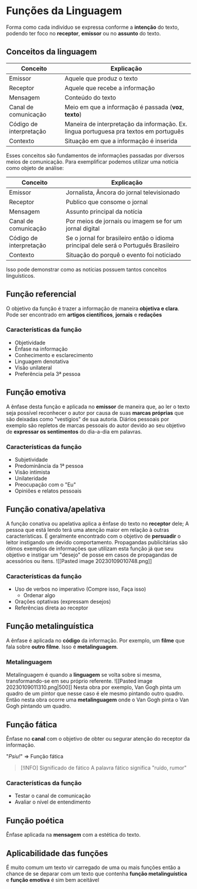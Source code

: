 # Funções da Linguagem
Forma como cada indivíduo se expressa conforme a **intenção** do texto, podendo ter foco no **receptor**, **emissor** ou no **assunto** do texto.
## Conceitos da linguagem
| Conceito | Explicação |
|---------- | ------------|
| Emissor | Aquele que produz o texto |
| Receptor | Aquele que recebe a informação |
| Mensagem | Conteúdo do texto |
| Canal de comunicação | Meio em que a informação é passada (**voz**, **texto**) |
| Código de interpretação | Maneira de interpretação da informação. Ex. lingua portuguesa pra textos em português |
| Contexto | Situação em que a informação é inserida |
Esses conceitos são fundamentos de informações passadas por diversos meios de comunicação. Para exemplificar podemos utilizar uma notícia como objeto de análise:

| Conceito | Explicação |
|---------- | ------------|
| Emissor | Jornalista, Âncora do jornal televisionado |
| Receptor | Publico que consome o jornal |
| Mensagem | Assunto principal da notícia |
| Canal de comunicação | Por meios de jornais ou imagem se for um jornal digital |
| Código de interpretação | Se o jornal for brasileiro então o idioma principal dele será o Português Brasileiro |
| Contexto | Situação do porquê o evento foi noticiado |
Isso pode demonstrar como as notícias possuem tantos conceitos linguísticos.

## Função referencial
O objetivo da função é trazer a informação de maneira **objetiva e clara**. Pode ser encontrado em **artigos científicos**, **jornais** e **redações**
### Características da função
- Objetividade
- Ênfase na informação
- Conhecimento e esclarecimento
- Linguagem denotativa
- Visão unilateral
- Preferência pela 3ª pessoa
## Função emotiva
A ênfase desta função e aplicada no **emissor** de maneira que, ao ler o texto seja possível reconhecer o autor por causa de suas **marcas próprias** que são deixadas como "vestígios" de sua autoria. Diários pessoais por exemplo são repletos de marcas pessoais do autor devido ao seu objetivo de **expressar os sentimentos** do dia-a-dia em palavras.
### Características da função
- Subjetividade
- Predominância da 1ª pessoa
- Visão intimista
- Unilateridade
- Preocupação com o "Eu"
- Opiniões e relatos pessoais
## Função conativa/apelativa
A função conativa ou apelativa aplica a ênfase do texto no **receptor** dele; A pessoa que está lendo terá uma atenção maior em relação à outras características. É geralmente encontrado com o objetivo de **persuadir** o leitor instigando um devido comportamento. Propagandas publicitárias são ótimos exemplos de informações que utilizam esta função já que seu objetivo e instigar um "desejo" de posse em casos de propagandas de acessórios ou itens.
![[Pasted image 20230109010748.png]]
### Características da função
- Uso de verbos no imperativo (Compre isso, Faça isso)
	- Ordenar algo
- Orações optativas (expressam desejos)
- Referências direta ao receptor
## Função metalinguística
A ênfase é aplicada no **código** da informação. Por exemplo, um **filme** que fala sobre **outro filme**. Isso é **metalinguagem**.
### Metalinguagem
Metalinguagem é quando a **linguagem** se volta sobre si mesma, transformando-se em seu próprio referente.
![[Pasted image 20230109011310.png|500]]
Nesta obra por exemplo, Van Gogh pinta um quadro de um pintor que nesse caso é ele mesmo pintando outro quadro. Então nesta obra ocorre uma **metalinguagem** onde o Van Gogh pinta o Van Gogh pintando um quadro.
## Função fática
Ênfase no **canal** com o objetivo de obter ou segurar atenção do receptor da informação.

"_Psiu!_" => Função fática

> [!INFO] Significado de fático
> A palavra fático significa "ruído, rumor"

### Características da função 
- Testar o canal de comunicação
- Avaliar o nível de entendimento
## Função poética
Ênfase aplicada na **mensagem** com a estética do texto.

## Aplicabilidade das funções
É muito comum um texto vir carregado de uma ou mais funções então a chance de se deparar com um texto que contenha **função metalinguística** e **função emotiva** é sim bem aceitável 